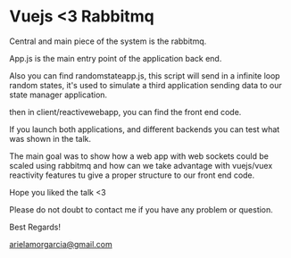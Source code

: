 # Vuejs <3 Rabbitmq

Central and main piece of the system is the rabbitmq.

App.js is the main entry point of the application back end.

Also you can find randomstateapp.js, this script will send in a infinite loop random states, it's used to simulate a third application sending data to our state manager application.

then in client/reactivewebapp, you can find the front end code. 

If you launch both applications, and different backends you can test what was shown in the talk.

The main goal was to show how a web app with web sockets could be scaled using rabbitmq and how can we take advantage with vuejs/vuex reactivity features tu give a proper structure to our front end code.

Hope you liked the talk <3

Please do not doubt to contact me if you have any problem or question.

Best Regards! 

arielamorgarcia@gmail.com